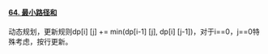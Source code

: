 #### [64. 最小路径和](https://leetcode-cn.com/problems/minimum-path-sum/)

动态规划，更新规则dp[i] [j] += min(dp[i-1] [j], dp[i] [j-1])，对于i==0，j==0特殊考虑，按行更新。

